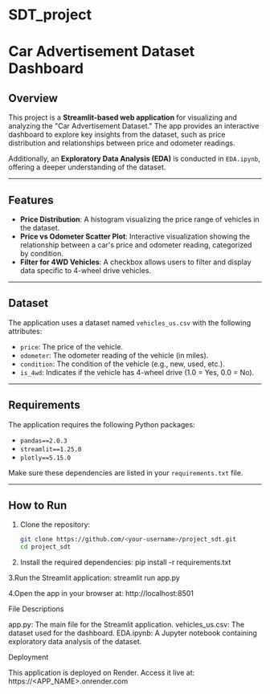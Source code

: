 # SDT_project

# Car Advertisement Dataset Dashboard

## Overview
This project is a **Streamlit-based web application** for visualizing and analyzing the "Car Advertisement Dataset." The app provides an interactive dashboard to explore key insights from the dataset, such as price distribution and relationships between price and odometer readings.

Additionally, an **Exploratory Data Analysis (EDA)** is conducted in `EDA.ipynb`, offering a deeper understanding of the dataset.

---

## Features
- **Price Distribution**: A histogram visualizing the price range of vehicles in the dataset.
- **Price vs Odometer Scatter Plot**: Interactive visualization showing the relationship between a car's price and odometer reading, categorized by condition.
- **Filter for 4WD Vehicles**: A checkbox allows users to filter and display data specific to 4-wheel drive vehicles.

---

## Dataset
The application uses a dataset named `vehicles_us.csv` with the following attributes:
- `price`: The price of the vehicle.
- `odometer`: The odometer reading of the vehicle (in miles).
- `condition`: The condition of the vehicle (e.g., new, used, etc.).
- `is_4wd`: Indicates if the vehicle has 4-wheel drive (1.0 = Yes, 0.0 = No).

---

## Requirements
The application requires the following Python packages:
- `pandas==2.0.3`
- `streamlit==1.25.0`
- `plotly==5.15.0`

Make sure these dependencies are listed in your `requirements.txt` file.

---

## How to Run
1. Clone the repository:
   ```bash
   git clone https://github.com/<your-username>/project_sdt.git
   cd project_sdt
   
2. Install the required dependencies:
pip install -r requirements.txt

3.Run the Streamlit application:
streamlit run app.py

4.Open the app in your browser at:
http://localhost:8501

File Descriptions

app.py: The main file for the Streamlit application.
vehicles_us.csv: The dataset used for the dashboard.
EDA.ipynb: A Jupyter notebook containing exploratory data analysis of the dataset.

Deployment

This application is deployed on Render. Access it live at: https://<APP_NAME>.onrender.com
